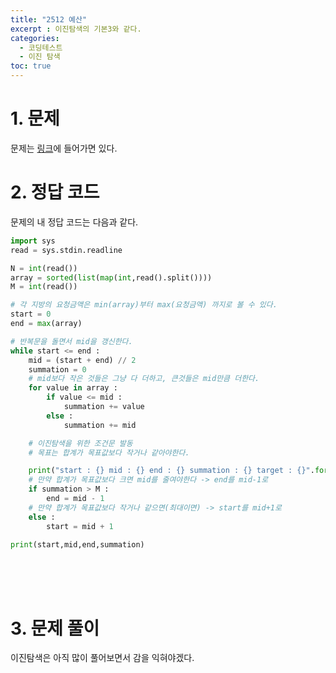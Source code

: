 ```yaml
---
title: "2512 예산"
excerpt : 이진탐색의 기본3와 같다.
categories:
  - 코딩테스트
  - 이진 탐색
toc: true
---
```


# 1. 문제
문제는 [링크](https://www.acmicpc.net/problem/2512)에 들어가면 있다.

# 2. 정답 코드

문제의 내 정답 코드는 다음과 같다.

```python
import sys
read = sys.stdin.readline

N = int(read())
array = sorted(list(map(int,read().split())))
M = int(read())

# 각 지방의 요청금액은 min(array)부터 max(요청금액) 까지로 볼 수 있다.
start = 0
end = max(array)

# 반복문을 돌면서 mid을 갱신한다.
while start <= end :
    mid = (start + end) // 2
    summation = 0
    # mid보다 작은 것들은 그냥 다 더하고, 큰것들은 mid만큼 더한다.
    for value in array :
        if value <= mid :
            summation += value
        else :
            summation += mid

    # 이진탐색을 위한 조건문 발동
    # 목표는 합계가 목표값보다 작거나 같아야한다.

    print("start : {} mid : {} end : {} summation : {} target : {}".format(start,mid,end,summation,M))
    # 만약 합계가 목표값보다 크면 mid를 줄여야한다 -> end를 mid-1로
    if summation > M :
        end = mid - 1
    # 만약 합계가 목표값보다 작거나 같으면(최대이면) -> start를 mid+1로
    else :
        start = mid + 1

print(start,mid,end,summation)


```

<br/><br/><br/>

# 3. 문제 풀이

이진탐색은 아직 많이 풀어보면서 감을 익혀야겠다.